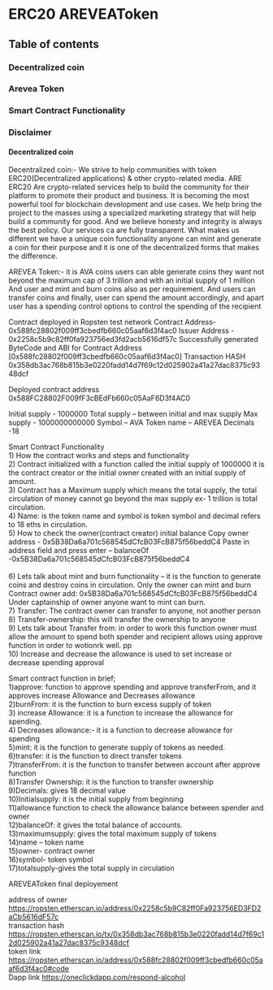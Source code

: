 
# ERC20 AREVEAToken
## Table of contents
### Decentralized coin
### Arevea Token
### Smart Contract Functionality 
### Disclaimer 
 
####  Decentralized coin
Decentralized coin:- We strive to help communities with token ERC20(Decentralized applications) & other crypto-related media. ARE ERC20 Are crypto-related services help to build the community for their platform to promote their product and business. It is becoming the most powerful tool for blockchain development and use cases. We help bring the project to the masses using a specialized marketing strategy that will help build a community for good. And we believe honesty and integrity is always the best policy. Our services ca are fully transparent. What makes us different we have a unique coin functionality anyone can mint and generate a coin for their purpose and it is one of the decentralized forms that makes the difference. 


AREVEA Token:- it is  AVA coins users can able generate coins they want not beyond the maximum cap of 3 trillion and with an initial supply of 1 million 
And user and mint and burn coins also as per requirement. And users can transfer coins and finally, user can spend the amount accordingly, and apart user has a spending control options to control the spending of the recipient 


Contract deployed in Ropsten test network
Contract Address- 0x588fc28802f009ff3cbedfb660c05aaf6d3f4ac0
Issuer Address - 0x2258c5b9c82ff0fa923756ed3fd2acb5616df57c
Successfully generated ByteCode and ABI for Contract Address [0x588fc28802f009ff3cbedfb660c05aaf6d3f4ac0]
Transaction HASH 
0x358db3ac768b815b3e0220fadd14d7f69c12d025902a41a27dac8375c9348dcf

Deployed contract address 0x588FC28802F009fF3cBEdFb660c05AaF6D3f4AC0

Initial supply - 1000000
Total supply – between initial and max supply 
Max supply  - 1000000000000 
Symbol – AVA
Token name – AREVEA
Decimals -18

Smart Contract Functionality 
<br>1)	How the contract works and steps and functionality 
<br>2)	Contract initialized with a function called the initial supply of 1000000 it is the contract creator or the initial owner created with an initial supply of amount. 
<br>3)	Contract has a Maximum supply which means the total supply, the total circulation of money cannot go beyond the max supply ex- 1 trillion is total circulation.
<br>4)	Name: is the token name and symbol is token symbol and decimal refers to 18 eths in circulation. 
<br>5)	How to check the owner(contract creator) initial balance 
Copy owner address - 0x5B38Da6a701c568545dCfcB03FcB875f56beddC4
Paste in address field and press enter  – balanceOf -0x5B38Da6a701c568545dCfcB03FcB875f56beddC4  
<br>6)	Lets talk about mint and burn functionality – it is the function to generate coins and destroy coins in circulation. Only the owner can mint and burn
Contract owner add: 0x5B38Da6a701c568545dCfcB03FcB875f56beddC4 
Under captainship of owner anyone want to mint can burn.
<br>7)	Transfer: The contract owner can transfer to anyone, not another person 
<br>8)	Transfer-ownership: this will transfer the ownership to anyone 
<br>9)	Lets talk about Transfer from: in order to work this function owner must allow the amount to spend both spender and recipient allows using approve function in order to wotionrk well. pp
<br>10)	Increase and decrease the allowance is used to set increase or decrease spending approval

Smart contract function in brief;
<br>1)approve: function to approve spending and approve transferFrom, and it approves increase Allowance and Decreases allowance 
<br>2)burnFrom: it is the function to burn excess supply of token
<br>3) increase Allowance: it is a function to increase the allowance for spending.
<br>4) Decreases allowance:- it is a function to decrease allowance for spending 
<br>5)mint: it is the function to generate supply of tokens as needed.
<br>6)transfer: it is the function to direct transfer tokens 
<br>7)transferFrom: it is the function to transfer between account after approve function
<br>8)Transfer Ownership: it is the function to transfer ownership
<br>9)Decimals: gives 18 decimal value 
<br>10)Initialsupply: it is the initial supply from beginning
<br>11)allowance function to check the allowance balance between spender and owner
<br>12)balanceOf: it gives the total balance of accounts.
<br>13)maximumsupply: gives the total maximum supply of tokens 
<br>14)name – token name
<br>15)owner- contract owner
<br>16)symbol- token symbol
<br>17)totalsupply-gives the total supply in circulation 

AREVEAToken final deployement

address of owner https://ropsten.etherscan.io/address/0x2258c5b9C82ff0Fa923756ED3FD2aCb5616dF57c
<br>transaction hash https://ropsten.etherscan.io/tx/0x358db3ac768b815b3e0220fadd14d7f69c12d025902a41a27dac8375c9348dcf
<br>token link https://ropsten.etherscan.io/address/0x588fc28802f009ff3cbedfb660c05aaf6d3f4ac0#code
<br>Dapp link https://oneclickdapp.com/respond-alcohol


